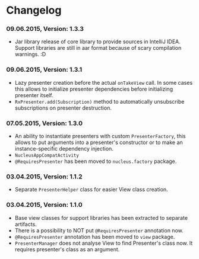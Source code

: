 # Changelog

### 09.06.2015, Version: 1.3.3

* Jar library release of core library to provide sources in IntelliJ IDEA.
 Support libraries are still in aar format because of scary compilation warnings. :D

### 09.06.2015, Version: 1.3.1

* Lazy presenter creation before the actual `onTakeView` call. In some cases this allows to initialize
  presenter dependencies before initializing presenter itself.
* `RxPresenter.add(Subscription)` method to automatically unsubscribe subscriptions on presenter destruction.

### 07.05.2015, Version: 1.3.0

* An ability to instantiate presenters with custom `PresenterFactory`, this allows
  to put arguments into a presenter's constructor or to make an instance-specific
  dependency injection.
* `NucleusAppCompatActivity`
* `@RequiresPresenter` has been moved to `nucleus.factory` package.

### 03.04.2015, Version: 1.1.2

* Separate `PresenterHelper` class for easier View class creation.

### 03.04.2015, Version: 1.1.0

* Base view classes for support libraries has been extracted to separate artifacts.
* There is a possibility to NOT put `@RequiresPresenter` annotation now.
* `@RequiresPresenter` annotation has been moved to `view` package.
* `PresenterManager` does not analyse View to find Presenter's class now. It requires presenter's class as an argument.
